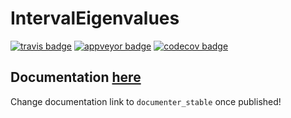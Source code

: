 # IntervalEigenvalues

[![travis badge][travis_badge]][travis_url]
[![appveyor badge][appveyor_badge]][appveyor_url]
[![codecov badge][codecov_badge]][codecov_url]

## Documentation [here][documenter_latest]

Change documentation link to `documenter_stable` once published!

[travis_badge]: https://travis-ci.org/dpsanders/IntervalEigenvalues.jl.svg?branch=master
[travis_url]: https://travis-ci.org/dpsanders/IntervalEigenvalues.jl

[appveyor_badge]: https://ci.appveyor.com/api/projects/status/github/dpsanders/IntervalEigenvalues.jl?svg=true&branch=master
[appveyor_url]: https://ci.appveyor.com/project/dpsanders/intervaleigenvalues-jl

[codecov_badge]: http://codecov.io/github/dpsanders/IntervalEigenvalues.jl/coverage.svg?branch=master
[codecov_url]: http://codecov.io/github/dpsanders/IntervalEigenvalues.jl?branch=master

[documenter_stable]: https://dpsanders.github.io/IntervalEigenvalues.jl/stable
[documenter_latest]: https://dpsanders.github.io/IntervalEigenvalues.jl/latest
